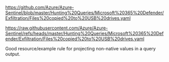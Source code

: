 https://github.com/Azure/Azure-Sentinel/blob/master/Hunting%20Queries/Microsoft%20365%20Defender/Exfiltration/Files%20copied%20to%20USB%20drives.yaml

https://raw.githubusercontent.com/Azure/Azure-Sentinel/refs/heads/master/Hunting%20Queries/Microsoft%20365%20Defender/Exfiltration/Files%20copied%20to%20USB%20drives.yaml


Good resource/example rule for projecting non-native values in a query output. 